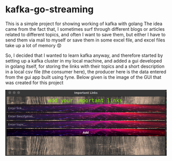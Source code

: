# kafka-go-streaming
This is a simple project for showing working of kafka with golang
The idea came from the fact that, I sometimes surf through different blogs or articles related to different topics, and often I want to save them, but either I have to send them via mail to myself or save them in some excel file, and excel files take up a lot of memory :worried:

So, I decided that I wanted to learn kafka anyway, and therefore started by setting up a kafka cluster in my local machine, and added a gui developed in golang itself, for storing the links with their topics and a short description in a local csv file (the consumer here), the producer here is the data entered from the gui app built using fyne. Below given is the image of the GUI that was created for this project


![alt text](https://github.com/26tanishabanik/kafka-go-streaming/blob/main/assets/Screenshot%20from%202022-06-19%2013-19-36.png?raw=true)
